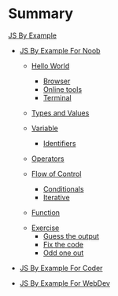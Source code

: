 # Summary

[JS By Example](introduction.md)

- [JS By Example For Noob](js-by-example-for-noob/introduction.md)

  - [Hello World](js-by-example-for-noob/hello-world.md)

    - [Browser](js-by-example-for-noob/where-to-run/browser.md)
    - [Online tools](js-by-example-for-noob/where-to-run/online-playground.md)
    - [Terminal](js-by-example-for-noob/where-to-run/terminal.md)

  - [Types and Values](js-by-example-for-noob/types-and-values.md)

  - [Variable](js-by-example-for-noob/variable.md)

    - [Identifiers](js-by-example-for-noob/variable/identifiers.md)

  - [Operators](js-by-example-for-noob/operators.md)

  - [Flow of Control](js-by-example-for-noob/flow-of-control.md)

    - [Conditionals](js-by-example-for-noob/flow-of-control/conditional.md)
    - [Iterative](js-by-example-for-noob/flow-of-control/iterative.md)

  - [Function](js-by-example-for-noob/function.md)

  <!-- - [Exercise](js-by-example-for-noob/exercise.md)
    - [Guess the output](js-by-example-for-noob/exercise/guess-the-output.md)
    - [Fix the code](js-by-example-for-noob/exercise/fix-the-code.md)
    - [Odd one out](js-by-example-for-noob/exercise/odd-one-out.md) -->

  - [Exercise]()
    - [Guess the output]()
    - [Fix the code]()
    - [Odd one out]()

<!-- - [JS By Example For Coder](js-by-example-for-coder/introduction.md) -->

- [JS By Example For Coder]()

<!-- - [JS By Example For WebDev](js-by-example-for-webdev/introduction.md) -->

- [JS By Example For WebDev]()
